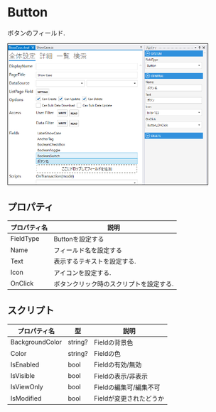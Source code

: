 # Button

ボタンのフィールド.

<img src="images/Button設定.png" width="450" alt="Button設定" title="Button設定" style="border: 1px solid;" >

## プロパティ
| プロパティ名    | 説明                   |
|-----------|----------------------| 
| FieldType | Buttonを設定する          |
| Name      | フィールド名を設定する          |
| Text      | 表示するテキストを設定する.       |
| Icon      | アイコンを設定する.           |
| OnClick   | ボタンクリック時のスクリプトを設定する. |


## スクリプト
| プロパティ名          | 型       | 説明             |
|-----------------|---------|----------------|
| BackgroundColor | string? | Fieldの背景色      | 
| Color           | string? | Fieldの色        |
| IsEnabled       | bool    | Fieldの有効/無効    |
| IsVisible       | bool    | Fieldの表示/非表示   |
| IsViewOnly      | bool    | Fieldの編集可/編集不可 |
| IsModified      | bool    | Fieldが変更されたどうか |
